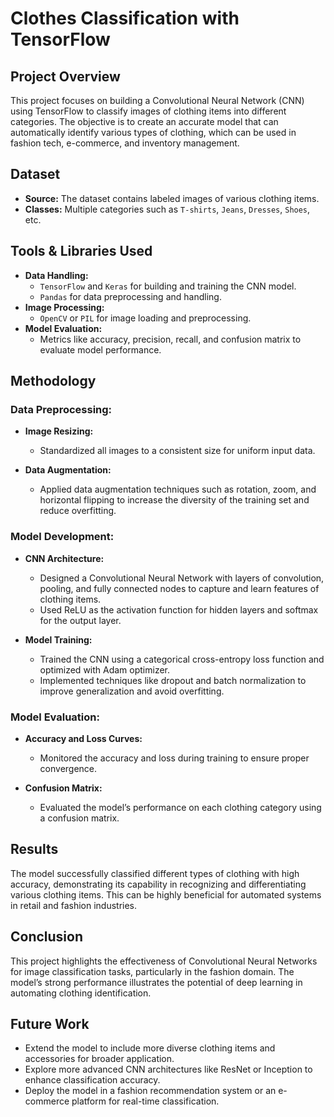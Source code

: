 # Clothes Classification with TensorFlow

## Project Overview

This project focuses on building a Convolutional Neural Network (CNN) using TensorFlow to classify images of clothing items into different categories. The objective is to create an accurate model that can automatically identify various types of clothing, which can be used in fashion tech, e-commerce, and inventory management.

## Dataset

- **Source:** The dataset contains labeled images of various clothing items.
- **Classes:** Multiple categories such as `T-shirts`, `Jeans`, `Dresses`, `Shoes`, etc.

## Tools & Libraries Used

- **Data Handling:**
  - `TensorFlow` and `Keras` for building and training the CNN model.
  - `Pandas` for data preprocessing and handling.
- **Image Processing:**
  - `OpenCV` or `PIL` for image loading and preprocessing.
- **Model Evaluation:**
  - Metrics like accuracy, precision, recall, and confusion matrix to evaluate model performance.

## Methodology

### Data Preprocessing:

- **Image Resizing:**
  - Standardized all images to a consistent size for uniform input data.
  
- **Data Augmentation:**
  - Applied data augmentation techniques such as rotation, zoom, and horizontal flipping to increase the diversity of the training set and reduce overfitting.

### Model Development:

- **CNN Architecture:**
  - Designed a Convolutional Neural Network with layers of convolution, pooling, and fully connected nodes to capture and learn features of clothing items.
  - Used ReLU as the activation function for hidden layers and softmax for the output layer.
  
- **Model Training:**
  - Trained the CNN using a categorical cross-entropy loss function and optimized with Adam optimizer.
  - Implemented techniques like dropout and batch normalization to improve generalization and avoid overfitting.

### Model Evaluation:

- **Accuracy and Loss Curves:**
  - Monitored the accuracy and loss during training to ensure proper convergence.
  
- **Confusion Matrix:**
  - Evaluated the model’s performance on each clothing category using a confusion matrix.


## Results

The model successfully classified different types of clothing with high accuracy, demonstrating its capability in recognizing and differentiating various clothing items. This can be highly beneficial for automated systems in retail and fashion industries.

## Conclusion

This project highlights the effectiveness of Convolutional Neural Networks for image classification tasks, particularly in the fashion domain. The model’s strong performance illustrates the potential of deep learning in automating clothing identification.

## Future Work

- Extend the model to include more diverse clothing items and accessories for broader application.
- Explore more advanced CNN architectures like ResNet or Inception to enhance classification accuracy.
- Deploy the model in a fashion recommendation system or an e-commerce platform for real-time classification.
